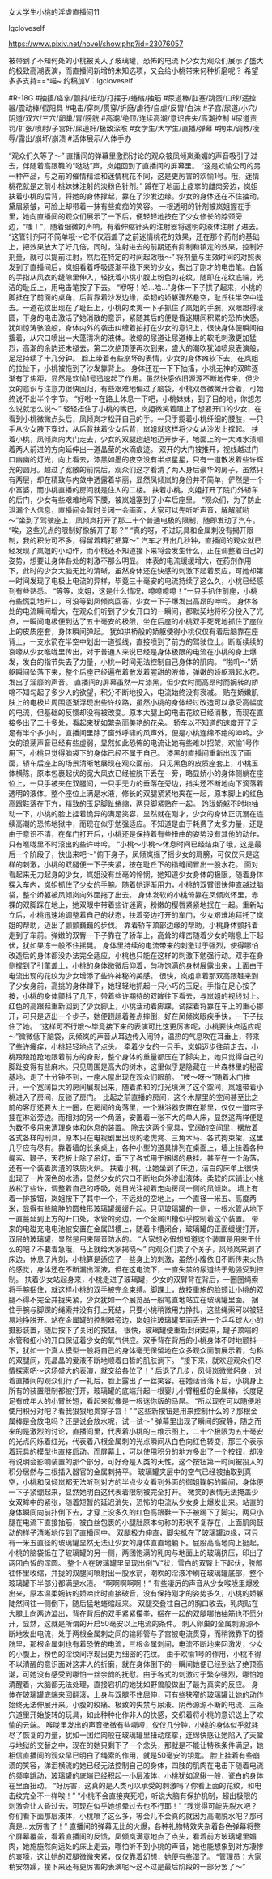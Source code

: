 女大学生小桃的淫虐直播间11

lgcloveself

https://www.pixiv.net/novel/show.php?id=23076057

被带到了不知何处的小桃被关入了玻璃罐，恐怖的电流下少女为观众们展示了盛大的极致高潮表演，而直播间新增的未知选项，又会给小桃带来何种折磨呢？
希望多多支持==*喵~
约稿加V：lgcloveself

#R-18G
#抽搐/痉挛/颤抖/扭动/打摆子/蜷缩/抽筋
#尿道棒/肛塞/跳蛋/口球/遥控器/震动棒/假阳具
#电击/穿刺/贯穿/折磨/虐待/自虐/反胃/白沫
#子宫/尿道/小穴/阴道/双穴/三穴/卵巢/胃/膀胱
#高潮/绝顶/连续高潮/意识丧失/高潮控制
#尿道责罚/扩张/喷射/子宫奸/尿道奸/极致深喉
#女学生/大学生/直播/弹幕
#拘束/调教/凌辱/露出/崩坏/崩溃
#活体展示/人体手办


“观众们久等了～”
直播间的弹幕里激烈讨论的观众被凤倾岚柔媚的声音吸引了过去，伴随着高跟鞋的“哒哒”声，岚姐回到了直播间的屏幕里。
“这是欢愉公司的另一种产品，与之前的催情精油和迷情桃花不同，这是更厉害的欢愉1号。哦，迷情桃花就是之前小桃妹妹注射的淡粉色针剂。”
蹲在了地面上痉挛的雌肉旁边，岚姐扶着小桃的后背，将她的身体撑起，靠在了沙发边缘。少女的身体还在不住抽动，黛眉紧皱，可脸上却带着一抹有些痴痴的笑容。
一根透明的针剂被岚姐握在手里，她向直播间的观众们展示了一下后，便轻轻地按在了少女修长的脖颈旁边，“嗤！”，随着细微的声响，有着伸缩针头的注射器将透明的液体注射了进去。
“这管针剂可不简单哦～它不仅涵盖了之前迷情桃花的效果，还在那个药剂的基础上，把效果放大了好几倍，同时，注射进去的前期还有抑制和镇定的效果，控制好剂量，就可以提前注射，然后在特定的时间起效哦～”
将剂量与生效时间的对照表发到了直播间后，岚姐看着呼吸逐渐平稳下来的少女，掏出了刚才的电击笔。白皙的手指从风衣的缝隙里伸入，轻抚着小桃小腹上粉色的花纹，随即在花纹底端，光洁的耻丘上，用电击笔按了下去。
“咿呀！哈…哈…”身体一下子拱了起来，小桃的脚抵在了前面的桌角，后背靠着沙发边缘，柔韧的娇躯骤然悬空，耻丘往半空中送去。一道花纹出现在了耻丘上，小桃的柔荑一下子抓住了岚姐的手腕，双眼蹬得滚圆，下身的电击激活了她消散的意识，紧随其后的便是昏迷期间积累的恐怖快感。
犹如惊涛骇浪般，身体内外的袭击纠缠着拍打在少女的意识上，很快身体便瞬间抽搐着，从穴口喷出一大蓬清冽的液体。收缩的尿道让尿道棒上的软毛刺激更加猛烈，高潮的余韵还未褪去，第二次绝顶便再次到来，盛大的潮吹犹如喷泉表演般，足足持续了十几分钟。
脸上带着有些崩坏的表情，少女的身体瘫软下去，在岚姐的拉扯下，小桃被拖到了沙发靠背上。
身体还在一下下抽搐，小桃无神的双眸逐渐有了焦距，显然是欢愉1号迅速起了作用。虽然快感依旧源源不断地传来，但少女的意识与注意力很快回归，有些艰难地偏过了脑袋，小桃双唇微微开合着，可始终说不出半个字节。
“好啦～在路上休息一下吧，小桃妹妹，到了目的地，你想怎么说就怎么说～”
轻轻捂住了小桃的嘴巴，岚姐微笑着阻止了想要开口的少女，在看到小桃微微点头后，凤倾岚才松开自己的手。一只手揽着小桃纤细的腰肢，一只手从少女腋下穿过，从后背扶着少女后背，岚姐就这样将少女从沙发上撑起。
扶着小桃，凤倾岚向大门走去，少女的双腿趔趄地迈开步子，地面上的一大滩水渍顺着两人前进的方向延伸出一道晶莹的水滴痕迹。
双开的大门被推开，视线越过门口幽幽的灯光，向上看去，漆黑如墨的夜空没有半点星星，只有一道散发着些许辉光的圆月。越过了宽敞的前院后，观众们这才看清了两人身后豪华的房子，虽然只有两层，却在精致与内敛中透露着华丽，显然凤倾岚的身份并不简单，俨然是一个小富婆，而小桃直播的房间就是住人的二楼。
扶着小桃，岚姐打开了院门外轿车的后门，少女有些艰难地弯下腰，被岚姐塞到了小车后座里。
“观众们，为了防止泄漏个人信息，直播间会暂时关闭一会画面，大家可以先听听声音，解解腻哟～”坐到了驾驶座上，凤倾岚打开了那二十个普通电极的限制，随即发动了汽车。
“唉，这些光点的限制好像解开了耶？”
“真的呀，不过玩具和金属刺没有揭开限制，我的积分可不多，得留着精打细算～”
汽车才开出几秒钟，直播间的观众就已经发现了岚姐的小动作，而小桃还不知道接下来将会发生什么，正在调整着自己的姿势，想要让身体各处的刺激不那么明显。
体表的电流缓缓增大，在药剂作用下，此时的少女大脑无比的清晰，虽然身体还在快感的刺激下起着反应，可她却第一时间发现了电极上电流的异样，毕竟三十毫安的电流持续了这么久，小桃已经感到有些熟悉。
“等等，岚姐，这是什么情况，噫噫噫噫！”一只手扒住前座，小桃有些慌乱地开口，可没等到凤倾岚回答，少女一下子爆发出高昂的呻吟。
身体各处的电流瞬间增大，在观众们听到了少女开口的一瞬间，都默契地将积分投入了光点，一瞬间电极便到达了五十毫安的极限，坐在后座的小桃双手死死地抓住了座位上的皮质座套，身体瞬间弹起。
犹如拱桥般的娇躯使得小桃仅仅有着后脑靠在座背上，一支水箭在半空中划出一道弧线，直接喷到了前方的驾驶位上。断断续续的哀嚎从少女喉咙里传出，对于普通人来说已经是身体极限的电流在小桃的身上爆发，发白的指节失去了力量，小桃一时间无法控制自己身体的肌肉。
“啪叽～”娇躯瞬间坠落下来，整个后座已经遍布着散发着腥甜的液体，弹嫩的娇躯溅起水花，发出了淫靡的声音。
直播间的屏幕虽然一片漆黑，但少女时而高昂时而婉转的娇啼不知勾起了多少人的欲望，积分不断地投入，电流始终没有衰减。
贴在娇嫩肌肤上的电极片周围逐渐浮现出些许纹路，虽然小桃的身体经过改造可以承受高幅度的电流，但基础的反馈却没有被改变。原本大腿上的电击花纹已经消散，而现在直接多出了二十多处，看起来犹如繁杂而美艳的花朵。
轿车以不知道的速度开了足足有半个多小时，直播间里除了窗外呼啸的风声外，便是小桃连绵不绝的呻吟。少女的浪荡声音已经有些虚弱，显然如此恐怖的电流让她有些难以招架，欢愉1号作用下，小桃只觉得脑袋下的身体已经不属于自己。
漆黑的直播间重新出现了画面，轿车后座上的场景清晰地展现在观众面前。
只见黑色的皮质座套上，小桃玉体横陈，原本包裹起伏的宽大风衣已经被脱下丢在一旁，略显娇小的身体侧躺在座位上，一只手被夹在双腿间，一只手无力的垂落在旁边，指尖还不断地向下滴落着透明的液体。整个座位上满是水液，修长的双腿紧紧地夹在一起，原本脚上的红色高跟鞋落在下方，精致的玉足脚趾蜷缩，两只脚紧贴在一起。
玲珑娇躯不时地抽动一下，小桃的脸上挂着诡异的满足笑容，显然就在刚才，少女的身体正沉溺在连续高潮的恐怖地狱中，而现在似乎勉强适应。不知道是由于耗费了太多力量，还是由于意识不清，在车门打开后，小桃还是保持着有些扭曲的姿势没有其他的动作，只有喉咙里不时滚出的些许呻吟。
“小桃～小桃～休息时间已经结束了哦，这是最后一个阶段了，快出来吧～”俯下身子，凤倾岚摇了摇少女的肩膀，可仅仅只是这样的刺激，小桃的双腿便一下子夹紧，按在耻丘下的指缝间冒出一股水花。
面对看起来无力起身的少女，岚姐没有丝毫的怜悯，她知道少女身体的极限，随着身体探入车内，岚姐抓住了少女的手腕。随着她逐渐用力，小桃的双臂很快伸直越过脑袋，整个娇躯被凤倾岚向外面拖了出去。
身体发软的小桃倚靠在凤倾岚怀里，赤裸的双脚踩在地上，她双眼中带着些许迷离，粉嫩的樱唇紧紧地抿在一起。重新站立后，小桃迅速地调整着自己的状态，扶着旁边打开的车门，少女艰难地拜托了岚姐的帮助，迈出了颤颤巍巍的步伐。
靠着轿车顶部边缘的帮助，小桃身体颤抖着走到了车前。弹嫩的双臀一下子靠在了轿车上，高耸的峰峦随着少女的喘息上下起伏，犹如果冻一般不住摇晃。
身体里持续的电流带来的刺激过于强烈，使得哪怕改造后的身体都没办法完全适应，小桃也只能在这样的刺激下勉强行动。双手在身侧撑到了引擎盖上，小桃的身体微微后仰着，匀称饱满的身材展露出来，上面由于电流出现的花纹为少女增添了些许神秘的美感。
很快，岚姐拿着那双高跟鞋来到了少女身前，高挑的身体蹲下，她轻轻地抓起一只小巧的玉足。手指在足心按了按，小桃的身体颤抖了几下，带着些许期待的双眸往下看去，与岚姐的视线对上。
红色的高跟鞋重新回到了少女脚上，小桃活动着脚踝，试探着将靠在车上的重心挪开，可只是迈出一个步子，她便趔趄着差点摔倒，好在凤倾岚眼疾手快，一下子扶住了她。
“这样可不行哦～毕竟接下来的表演可比这更厉害呢，小桃要快点适应呢～”微微低下脑袋，凤倾岚的声音从耳边传入闹钟，温热的气息吹在耳垂上，带来了些许瘙痒，小桃轻轻地点了点头。
牵着少女的一只手，岚姐迈步往前走去，小桃踉踉跄跄地跟着前方的身影，整个身体的重量都压在了脚尖上，她只觉得自己的脚趾变得有些麻木。只见周围是高大的树木，这里似乎是隐藏在一片森林里的秘密基地，走了十分钟不到，一座木屋出现在观众们眼前。
“吱～呀～”随着木门推开，一个宽阔巨大的房间展现出来，随着柔和的灯光填满了这个空间，岚姐带着小桃进入了房间，反锁了房门。
比起之前直播的房间，这个木屋里的空间甚至比之前的客厅还要大上一圈，在房间的角落里，一个淋浴器安置在那里，仅仅一道帘子挂在淋浴旁边。而相对的另一个角落，安置着一张不大的单人床，显然这两样便是为数不多用来清理身体和休息的装置。
除去这两个家具，宽阔的空间里，摆放着各式各样的刑具，原本只在电视剧里出现的老虎凳、三角木马、各式拘束架，这里几乎应有尽有。靠着墙的长条桌上，各种小型的道具排列在桌面上，墙上挂着各种绳索、鞭子，天花板上除了吊灯，垂下了各式用于捆绑的悬挂。甚至在一个角落，还有一个装着炭渣的铁质火炉。
扶着小桃，让她坐到了床边，洁白的床单上很快出现了一片深色的水渍，显然少女的穴口不断地向外渗出液体。柔软的床铺让小桃放松了些许，调整着自己的呼吸，她目光注视着走向房间一侧的凤倾岚。
墙上有着一排按钮，岚姐按下了其中一个，不远处的空地上，一个直径一米五、高度两米，显得有些臃肿的圆柱形玻璃罐缓缓升起。只见玻璃罐的一侧，一根水管从地下一直蔓延到上方的开口处，水管的旁边，一个金属凹槽似乎控制着这个装置。
带来的电磁充电电池被安置在金属凹槽上，随着卡槽闭合，玻璃罐的正面缓缓打开，双层的玻璃罐，显然是用来隔音防水的。
“大家想必很想知道这个装置是用来干什么的吧？不要着急哦，马上就给大家揭晓～”
向观众们卖了个关子，凤倾岚来到了床边，休息了片刻，小桃算是适应了一些身上的刺激，虽然小腹依旧不断传来火热的感觉，身体还在不断漏出淫液，但在这电流下，一直失禁的尿道终于勉强受到控制。
扶着少女站起身来，小桃走进了玻璃罐，少女的双臂背在背后，一圈圈绳索将手腕捆住，就这样小桃的双手被完全束缚。脚踝上，故技重施的脸颊让小桃的双腿不得不完全并拢夹紧，少女犹如一个展览品一般笔直地站立在玻璃罐里面。
捆住手腕与脚踝的绳索并没有打上死结，只要小桃稍微用力挣扎，这些绳索可以被轻易地挣脱开。站在金属罐的控制器旁边，岚姐往玻璃罐里面丢进一个乒乓球大小的摄影装置，随后按下了关闭的按钮。
很快，玻璃罐便重新封闭起来，罐子顶端的水管和细小的开口保证着少女的氧气供应。双手背在背后的小桃身体不时地颤抖一下，犹如一个真人模型一般将自己的身体毫无保留地在众多观众面前展示着，匀称的双腿间，亮晶晶的爱液不断地顺着白皙的肌肤淌下。
“接下来，就欢迎观众们尽情探索吧～这场盛大的表演，就交给各位了！”
后退了几步，凤倾岚微微躬身，对着直播间的观众们行了一礼后，脸上露出了一丝笑容。在她话音落下后，小桃身上所有的装置限制都被打开，玻璃罐的底端升起一根婴儿小臂粗细的金属棒，长度足足有成年人的小臂长短，看起来就像是一根迷你版的马屌。
“所以现在可以随便地使用积分对吧？看我狠狠地贯穿子宫！”
“这些新按钮是用来控制什么的？那根金属棒是会放电吗？还是说会放水呢，试一试～”
弹幕里出现了瞬间的寂静，随之而来的是激烈的讨论，直播间里，代表着小桃的三维示图上，二十个极限为五十毫安的光点闪烁着红光，代表着八根金属刺的光点瞬间从白色向红色转变，那三个表示着玩具的模型也直接启动。而屏幕上，可以使用积分的地方多出了一个按钮，却没有说明会影响装置的那个部分，可好奇是人类的天性，这个按钮第一时间被投入的积分居然与三根插入器官的金属刺持平。
玻璃罐夹层中的空气已经被抽取到真空，小桃和凤倾岚都无法听到对方的半点少女看到外面的御姐鞠躬的瞬间，身体便一下子紧绷起来，显然她明白这代表着限制被完全打开。
微笑的表情无法掩盖少女双眸中的紧张，随着短暂的延迟消失，恐怖的电流从少女身上爆发出来。站直的身体瞬间向前扑倒下去，才穿上没多久的红色高跟鞋一下子被踢下了脚尖，两只小腿在电流下直接抽筋，被白丝包裹的小腿肚原本匀称的形状不复存在，上面肌肉鼓动的样子清晰地传到了直播间中。
双腿极力伸直，脚尖抵在了玻璃罐边缘，可只有一米五直径的玻璃罐显然无法让少女的身体直直地躺下。屁股高高地向上挺起，小桃的脑袋抵在了玻璃罐的另一侧，两团饱满的乳肉与地面上的玻璃挤压，印出了两团白皙的浑圆。
整个人在玻璃罐里呈现出倒“V”状，雪白的双臀上下起伏，胯部往怀里收缩，并拢的双腿间喷射出一股水箭，潮吹的淫液冲刷在玻璃罐底部，整个玻璃罐下半部分都满是水渍。
“啊啊啊啊啊！”
有些凄厉的声音从少女喉咙里爆发出来，原本温柔婉转的娇啼此时直接破音，没有保持刚才的姿势多久，小桃的娇躯陡然间往一侧倒下，随后猛地蜷缩起来。
双腿交叠往自己的胸口收去，乳肉贴在大腿上向两边溢出，背在背后的双手紧紧攥拳，捆在一起的双腿哪怕抽筋也不愿分开，显然，这就是所谓的开启50毫安以上电流的条件。
刺入卵巢的金属刺源源不断地发出电流，处于两根金属刺之间的输卵管与子宫被电流贯穿，而稍微靠下的膀胱里，那根金属刺也有着恐怖的电流，三根金属刺间，电流不断地来回激发，少女的小腹上，粉色的淫纹间浮现出更为细密的花纹。
由于欢愉1号的作用，小桃不得不以清醒的意识面对这非人的折磨，就在身体倒下的一瞬间她便已经到达了绝顶高潮，可她没有感受到哪怕一丝余韵的抚慰。由于各式的刺激过于繁杂强烈，哪怕她清醒着，大脑都无法处理，直接宕机的她犹如野兽般做出了最为真实的反应。
身体在玻璃罐底端来回翻滚，上身与双腿不住屈伸，可有些狭窄的玻璃罐让她的动作始终无法伸展开来。小腹的绞痛、极致的失禁与尿液、阴蒂源源不断的电流、三条穴道里开始旋转的玩具，如此种种化作非人的快感，交织着将小桃的意识送上了欢愉的云端。
喉咙里发出的声音微微有些嘶哑，仅仅几分钟，小桃的身体似乎就耗尽了恢复的力量，犹如一团烂肉般在玻璃罐里扭动痉挛，连绵快感让她陷入了天堂与地狱的交替之中，现在的她只剩下了一个念头，那就是不能让特殊条件满足，她相信直播间的观众早已明白了绳索的作用，就是50毫安的钥匙。
脸上挂着有些崩溃的笑容，涕泪横流的她已经无法控制自己的身体，四肢的肌肉在电击下随着电流的频率跳动，玻璃罐的底端已经积起一小层液体，小桃犹如泥鳅一般，瓷白的身体在里面扭动。
“好厉害，这真的是人类可以承受的刺激吗？你看上面的花纹，和电击纹完全不一样唉！”
“小桃不会直接爽死吧，听说大脑有保护机制，超出极限的刺激会让人昏过去，可现在似乎她想晕过去也不行耶！”
“我觉得可能先脱水吧？你们看下面那层液体，小桃喷了这么多，等会儿不会真的就因为高潮脱水吧？那可真是…太厉害了！”
直播间的弹幕无比的火爆，各种礼物特效夹杂着各色弹幕将整个屏幕覆盖，看着直播间的反馈，凤倾岚满意地点了点头，看着前方玻璃罐里媚肉，她施施然向远处的床上走去，哪怕听不到小桃的声音，她也能想象到对方凄惨的哀嚎，这让她的双腿微微夹紧，仅仅靠着幻想，她便有些湿了。
“管理员：大家稍安勿躁，接下来还有更厉害的表演呢～这不过是最后阶段的一部分罢了～”
